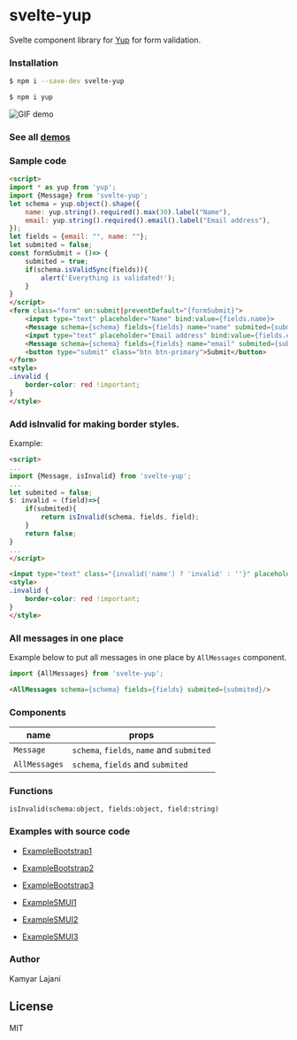 # svelte-yup

Svelte component library for [Yup](https://www.npmjs.com/package/yup) for form validation.

### Installation

```sh
$ npm i --save-dev svelte-yup
```
```sh
$ npm i yup
```
![GIF demo](https://raw.githubusercontent.com/KamyarLajani/svelte-yup/master/demo1.gif)

### See all [demos](https://svelte-yup.netlify.app/)
### Sample code

```html
<script>
import * as yup from 'yup';
import {Message} from 'svelte-yup';
let schema = yup.object().shape({
    name: yup.string().required().max(30).label("Name"),
    email: yup.string().required().email().label("Email address"),
});
let fields = {email: "", name: ""};
let submited = false;
const formSubmit = ()=> {
    submited = true;
    if(schema.isValidSync(fields)){
        alert('Everything is validated!');
    }
}
</script>
<form class="form" on:submit|preventDefault="{formSubmit}">
    <input type="text" placeholder="Name" bind:value={fields.name}>
    <Message schema={schema} fields={fields} name="name" submited={submited}/>
    <input type="text" placeholder="Email address" bind:value={fields.email}>
    <Message schema={schema} fields={fields} name="email" submited={submited}/>
    <button type="submit" class="btn btn-primary">Submit</button>
</form>
<style>
.invalid {
    border-color: red !important;
}
</style>
```
### Add isInvalid for making border styles.
Example:

```html
<script>
...
import {Message, isInvalid} from 'svelte-yup';
...
let submited = false;
$: invalid = (field)=>{
    if(submited){
        return isInvalid(schema, fields, field);
    }
    return false;
}
...
</script>

```
```html
<input type="text" class="{invalid('name') ? 'invalid' : ''}" placeholder="Name" bind:value={fields.name}>
<style>
.invalid {
    border-color: red !important;
}
</style>
```
### All messages in one place
Example below to put all messages in one place by `AllMessages` component.
```js
import {AllMessages} from 'svelte-yup';
```
```html
<AllMessages schema={schema} fields={fields} submited={submited}/>
```

### Components

| name | props |
| ------ | ------ |
| `Message` | `schema`, `fields`, `name` and `submited` |
| `AllMessages` | `schema`, `fields` and `submited` |

### Functions
`isInvalid(schema:object, fields:object, field:string)`

### Examples with source code
 - [ExampleBootstrap1](https://github.com/KamyarLajani/svelte-validoz/blob/main/examples/ExampleBootstrap1.svelte)
 -  [ExampleBootstrap2](https://github.com/KamyarLajani/svelte-validoz/blob/main/examples/ExampleBootstrap2.svelte)
 -  [ExampleBootstrap3](https://github.com/KamyarLajani/svelte-validoz/blob/main/examples/ExampleBootstrap3.svelte)

 - [ExampleSMUI1](https://github.com/KamyarLajani/svelte-validoz/blob/main/examples/ExampleSMUI1.svelte)
  - [ExampleSMUI2](https://github.com/KamyarLajani/svelte-validoz/blob/main/examples/ExampleSMUI2.svelte)
  - [ExampleSMUI3](https://github.com/KamyarLajani/svelte-validoz/blob/main/examples/ExampleSMUI3.svelte)

### Author
Kamyar Lajani

License
----

MIT

